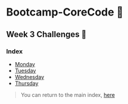 # Bootcamp-CoreCode 🚀

## Week 3 Challenges  🎯
### Index
- [Monday](week3-Monday.md)
- [Tuesday](week3-Tuesday.md)
- [Wednesday](week3-Wednesday.md)
- [Thursday](week3-Thursday.md)

> You can return to the main index, [here](../README.md)